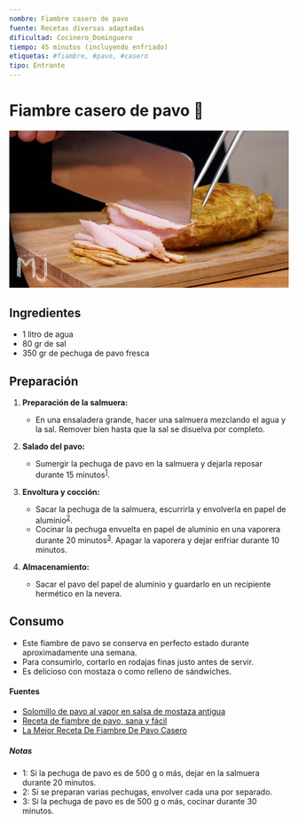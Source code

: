 ```yaml
---
nombre: Fiambre casero de pavo
fuente: Recetas diversas adaptadas
dificultad: Cocinero_Dominguero
tiempo: 45 minutos (incluyendo enfriado)
etiquetas: #fiambre, #pavo, #casero
tipo: Entrante
---
```


# Fiambre casero de pavo 🍗

![Imagen del plato](img/fiambre-casero-pavo.jpg)


## Ingredientes

- 1 litro de agua
- 80 gr de sal
- 350 gr de pechuga de pavo fresca

## Preparación

1. **Preparación de la salmuera:**
   - En una ensaladera grande, hacer una salmuera mezclando el agua y la sal. Remover bien hasta que la sal se disuelva por completo.

2. **Salado del pavo:**
   - Sumergir la pechuga de pavo en la salmuera y dejarla reposar durante 15 minutos<sup>[1](#footnote1)</sup>.

3. **Envoltura y cocción:**
   - Sacar la pechuga de la salmuera, escurrirla y envolverla en papel de aluminio<sup>[2](#footnote2)</sup>.
   - Cocinar la pechuga envuelta en papel de aluminio en una vaporera durante 20 minutos<sup>[3](#footnote3)</sup>. Apagar la vaporera y dejar enfriar durante 10 minutos.

4. **Almacenamiento:**
   - Sacar el pavo del papel de aluminio y guardarlo en un recipiente hermético en la nevera.

## Consumo

- Este fiambre de pavo se conserva en perfecto estado durante aproximadamente una semana.
- Para consumirlo, cortarlo en rodajas finas justo antes de servir.
- Es delicioso con mostaza o como relleno de sándwiches.

#### Fuentes

- [Solomillo de pavo al vapor en salsa de mostaza antigua](http://lasrecetasdefranciscoypablo.blogspot.com/2014/05/solomillo-de-pavo-al-vapor-en-salsa-de.html)
- [Receta de fiambre de pavo, sana y fácil](https://www.youtube.com/watch?v=aeBBStgRObU)
- [La Mejor Receta De Fiambre De Pavo Casero](http://www.galissea.com/la-mejor-receta-de-fiambre-de-pavo-casero/)

##### Notas

- <a name="footnote1">1</a>: Si la pechuga de pavo es de 500 g o más, dejar en la salmuera durante 20 minutos.
- <a name="footnote2">2</a>: Si se preparan varias pechugas, envolver cada una por separado.
- <a name="footnote3">3</a>: Si la pechuga de pavo es de 500 g o más, cocinar durante 30 minutos.
